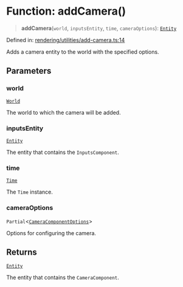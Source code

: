 # Function: addCamera()

> **addCamera**(`world`, `inputsEntity`, `time`, `cameraOptions`): [`Entity`](../classes/Entity.md)

Defined in: [rendering/utilities/add-camera.ts:14](https://github.com/Forge-Game-Engine/Forge/blob/7a38cd584d26e8fac97f61bf2359fb32ea34a7fc/src/rendering/utilities/add-camera.ts#L14)

Adds a camera entity to the world with the specified options.

## Parameters

### world

[`World`](../classes/World.md)

The world to which the camera will be added.

### inputsEntity

[`Entity`](../classes/Entity.md)

The entity that contains the `InputsComponent`.

### time

[`Time`](../classes/Time.md)

The `Time` instance.

### cameraOptions

`Partial`\<[`CameraComponentOptions`](../type-aliases/CameraComponentOptions.md)\>

Options for configuring the camera.

## Returns

[`Entity`](../classes/Entity.md)

The entity that contains the `CameraComponent`.
